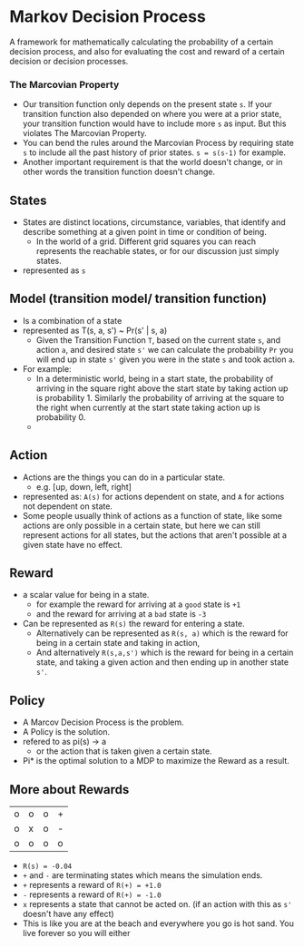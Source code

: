 # Markov Decision Process
A framework for mathematically calculating the probability of a certain decision process, and also for evaluating the cost and reward of a certain decision or decision processes.
### The Marcovian Property
- Our transition function only depends on the present state `s`. If your transition function also depended on where you were at a prior state, your transition function would have to include more `s` as input. But this violates The Marcovian Property. 
- You can bend the rules around the Marcovian Process by requiring state `s` to include all the past history of prior states. `s = s(s-1)` for example.
- Another important requirement is that the world doesn't change, or in other words the transition function doesn't change.
## States 
- States are distinct locations, circumstance, variables, that identify and describe something at a given point in time or condition of being. 
  - In the world of a grid. Different grid squares you can reach represents the reachable states, or for our discussion just simply states.
- represented as `s`


## Model (transition model/ transition function)
- Is a combination of a state
- represented as T(s, a, s') ~ Pr(s' | s, a)
  - Given the Transition Function `T`, based on the current state `s`, and action `a`, and desired state `s'` we can calculate the probability `Pr` you will end up in state `s'` given you were in the state `s` and took action `a`.
- For example:
  - In a deterministic world, being in a start state, the probability of arriving in the square right above the start state by taking action up is probability 1. Similarly the probability of arriving at the square to the right when currently at the start state taking action up is probability 0.
  - 

## Action
- Actions are the things you can do in a particular state.
  - e.g. [up, down, left, right]
- represented as: `A(s)` for actions dependent on state, and `A` for actions not dependent on state.
- Some people usually think of actions as a function of state, like some actions are only possible in a certain state, but here we can still represent actions for all states, but the actions that aren't possible at a given state have no effect.


## Reward
- a scalar value for being in a state.
  - for example the reward for arriving at a `good` state is `+1`
  - and the reward for arriving at a `bad` state is `-3`
- Can be represented as `R(s)` the reward for entering a state.
  - Alternatively can be represented as `R(s, a)` which is the reward for being in a certain state and taking in action,
  - And alternatively `R(s,a,s')` which is the reward for being in a certain state, and taking a given action and then ending up in another state `s'`.

## Policy
- A Marcov Decision Process is the problem.
- A Policy is the solution. 
- refered to as pi(s) -> a 
  - or the action that is taken given a certain state.
- Pi* is the optimal solution to a MDP to maximize the Reward as a result.


## More about Rewards

|   |   |   |   |
|---|---|---|---|
| o | o | o | + |
| o | x | o | - |
| o | o | o | o |

- `R(s) = -0.04`
- `+` and `-` are terminating states which means the simulation ends.
- `+` represents a reward of `R(+) = +1.0` 
- `-` represents a reward of `R(+) = -1.0` 
- `x` represents a state that cannot be acted on. (if an action with this as `s'` doesn't have any effect)
- This is like you are at the beach and everywhere you go is hot sand. You live forever so you will either